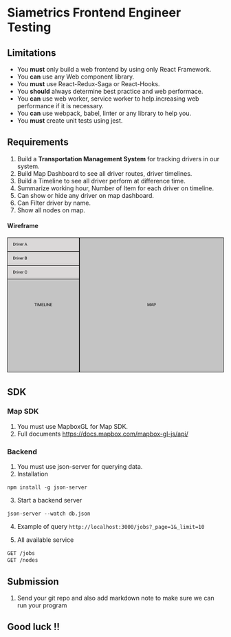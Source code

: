 # Siametrics Frontend Engineer Testing

## Limitations

- You **must** only build a web frontend by using only React Framework.
- You **can** use any Web component library.
- You **must** use React-Redux-Saga or React-Hooks.
- You **should** always determine best practice and web performace.
- You **can** use web worker, service worker to help.increasing web performance if it is necessary.
- You **can** use webpack, babel, linter or any library to help you.
- You **must** create unit tests using jest.

## Requirements

1. Build a **Transportation Management System** for tracking drivers in our system.
1. Build Map Dashboard to see all driver routes, driver timelines.
1. Build a Timeline to see all driver perform at difference time.
1. Summarize working hour, Number of Item for each driver on timeline.
1. Can show or hide any driver on map dashboard.
1. Can Filter driver by name.
1. Show all nodes on map.

#### Wireframe
![image info](./Frame.png)
## SDK

### Map SDK

1. You must use MapboxGL for Map SDK.
1. Full documents https://docs.mapbox.com/mapbox-gl-js/api/

### Backend

1. You must use json-server for querying data.
2. Installation

```
npm install -g json-server
```

3. Start a backend server

```
json-server --watch db.json
```

4. Example of query
   `http://localhost:3000/jobs?_page=1&_limit=10`

5. All available service

```
GET /jobs
GET /nodes
```

## Submission
1. Send your git repo and also add markdown note to make sure we can run your program

## Good luck !!
